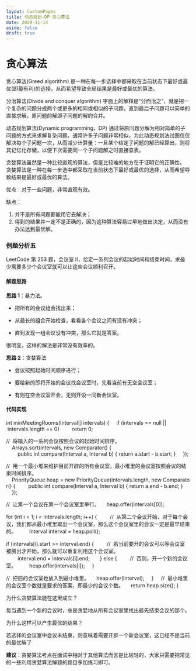 ```yaml
---
layout: CustomPages
title: 动态规划-DP-贪心算法
date: 2020-11-14
aside: false
draft: true
---
```


# 贪心算法

贪心算法(Greed algorithm) 是一种在每一步选择中都采取在当前状态下最好或最优(即最有利)的选择，从而希望导致全局结果是最好或最优的算法。

分治算法(Divide and conquer algorithm) 字面上的解释是“分而治之”，就是把一个复杂的问题分成两个或更多的相同或相似的子问题，直到最后子问题可以简单的直接求解，原问题的解即子问题的解的合并。

动态规划算法(Dynamic programming，DP) 通过将原问题分解为相对简单的子问题的方式来求解复杂问题。通常许多子问题非常相似，为此动态规划法试图仅仅解决每个子问题一次，从而减少计算量：一旦某个给定子问题的解已经算出，则将其记忆化存储，以便下次需要同一个子问题解之时直接查表。

贪婪算法虽然是一种比较直观的算法，但是比较难的地方在于证明它的正确性。
贪婪算法是一种在每一步选中都采取在当前状态下最好或最优的选择，从而希望导致结果是最好或最优的算法。

优点：对于一些问题，非常直观有效。

缺点：

1. 并不是所有问题都能用它去解决；
2. 得到的结果并一定不是正确的，因为这种算法容易过早地做出决定，从而没有办法达到最优解。

### 例题分析五

LeetCode 第 253 题，会议室 II，给定一系列会议的起始时间和结束时间，求最少需要多少个会议室就可以让这些会议顺利召开。

#### 解题思路

**思路 1**：暴力法。

- 把所有的会议组合找出来；

- 从最长的组合开始检查，看看各个会议之间有没有冲突；

- 直到发现一组会议没有冲突，那么它就是答案。

很明显，这样的解法是非常没有效率的。

**思路 2**：贪婪算法

- 会议按照起始时间顺序进行；

- 要给新的即将开始的会议找会议室时，先看当前有无空会议室；

- 有则在空会议室开会，无则开设一间新会议室。

#### 代码实现

int minMeetingRooms(Interval\[\] intervals) {
    if (intervals == null || intervals.length == 0)
        return 0;

//  将输入的一系列会议按照会议的起始时间排序。
    Arrays.sort(intervals, new Comparator<Interval>() {
        public int compare(Interval a, Interval b) { return a.start \- b.start; }
    });

//  用一个最小堆来维护目前开辟的所有会议室，最小堆里的会议室按照会议的结束时间排序。
    PriorityQueue<Interval> heap = new PriorityQueue<Interval>(intervals.length, new Comparator<Interval>() {
        public int compare(Interval a, Interval b) { return a.end \- b.end; }
    });

//  让第一个会议在第一个会议室里举行。
    heap.offer(intervals\[0\]);

for (int i = 1; i < intervals.length; i++) {
        //  从第二个会议开始，对于每个会议，我们都从最小堆里取出一个会议室，那么这个会议室里的会议一定是最早结束的。
        Interval interval = heap.poll();

if (intervals\[i\].start >= interval.end) {
        //  若当前要开的会议可以等会议室被腾出才开始，那么就可以重复利用这个会议室。
        interval.end = intervals\[i\].end;
      } else {
        //  否则，开一个新的会议室。
        heap.offer(intervals\[i\]);
    }

//  把旧的会议室也放入到最小堆里。
    heap.offer(interval);
    }
    //  最小堆里的会议室个数就是要求的答案，即最少的会议个数。
    return heap.size();
}

为什么贪婪算法能在这里成立？

每当遇到一个新的会议时，总是贪婪地从所有会议室里找出最先结束会议的那个。

为什么这样可以产生最优的结果？

若选择的会议室中会议未结束，则意味着需要开辟一个新会议室，这已经不是当前的最优解了

**建议**：贪婪算法考点在面试中相对于其他算法而言是比较轻的，大家只需要把常见的一些利用贪婪算法解题的题目多加练习即可。
